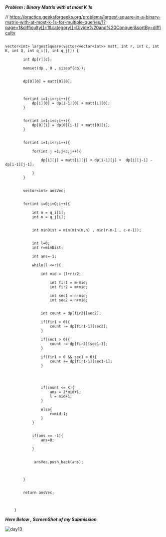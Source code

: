 
***Problem : Binary Matrix with at most K 1s***

// https://practice.geeksforgeeks.org/problems/largest-square-in-a-binary-matrix-with-at-most-k-1s-for-multiple-queries/1?page=1&difficulty[]=1&category[]=Divide%20and%20Conquer&sortBy=difficulty



```

vector<int> largestSquare(vector<vector<int>> matt, int r, int c, int K, int Q, int q_i[], int q_j[]) {
    
        int dp[r][c];
        
        memset(dp , 0 , sizeof(dp));
        
        
        dp[0][0] = matt[0][0];
        
        
    
        for(int i=1;i<r;i++){
            dp[i][0] = dp[i-1][0] + matt[i][0];
        }
        
        
        for(int i=1;i<c;i++){
            dp[0][i] = dp[0][i-1] + matt[0][i];
        }
         
        
        for(int i=1;i<r;i++){
            
            for(int j =1;j<c;j++){
            
                dp[i][j] = matt[i][j] + dp[i-1][j] +  dp[i][j-1] - dp[i-1][j-1];
                
            }
        }
        
        
        vector<int> ansVec;
        
        
        for(int i=0;i<Q;i++){
            
            int m = q_i[i];
            int n = q_j[i];
            
            
            int minDist = min(min(m,n) , min(r-m-1 , c-n-1));
            
            
            int l=0;
            int r=minDist;
            
            int ans=-1;
            
            while(l <=r){
                
                int mid = (l+r)/2;
                
                    int fir1 = m-mid;
                    int fir2 = m+mid;
                    
                    int sec1 = n-mid;
                    int sec2 = n+mid;
                    
                
                int count = dp[fir2][sec2];
                
                if(fir1 > 0){
                    count -= dp[fir1-1][sec2];
                }
                
                if(sec1 > 0){
                    count -= dp[fir2][sec1-1];
                }
                
                if(fir1 > 0 && sec1 > 0){
                    count += dp[fir1-1][sec1-1];
                }
                
                
                
                
                if(count <= K){
                    ans = 2*mid+1;
                    l = mid+1;
                }
                
                else{
                    r=mid-1;
                }
            }
            
            
            if(ans == -1){
                ans=0;
            
            }
            
             
             ansVec.push_back(ans);
            
          
            
        }
        
        
        return ansVec;
        
        
        
    }

```




***Here Below , ScreenShot of my Submission***

![day13](https://user-images.githubusercontent.com/109462762/194721039-29e6dd28-e3eb-4531-82e3-0bea1f079a06.jpg)
